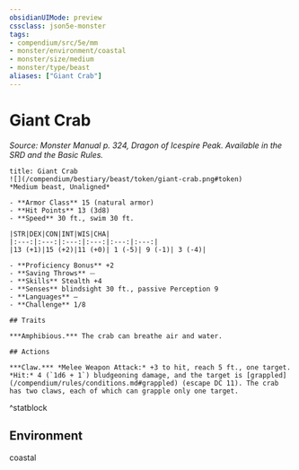 ```yaml
---
obsidianUIMode: preview
cssclass: json5e-monster
tags:
- compendium/src/5e/mm
- monster/environment/coastal
- monster/size/medium
- monster/type/beast
aliases: ["Giant Crab"]
---
```

# Giant Crab
*Source: Monster Manual p. 324, Dragon of Icespire Peak. Available in the SRD and the Basic Rules.*  


```ad-statblock
title: Giant Crab
![](/compendium/bestiary/beast/token/giant-crab.png#token)
*Medium beast, Unaligned*

- **Armor Class** 15 (natural armor)
- **Hit Points** 13 (3d8) 
- **Speed** 30 ft., swim 30 ft.

|STR|DEX|CON|INT|WIS|CHA|
|:---:|:---:|:---:|:---:|:---:|:---:|
|13 (+1)|15 (+2)|11 (+0)| 1 (-5)| 9 (-1)| 3 (-4)|

- **Proficiency Bonus** +2
- **Saving Throws** ⏤
- **Skills** Stealth +4
- **Senses** blindsight 30 ft., passive Perception 9
- **Languages** —
- **Challenge** 1/8

## Traits

***Amphibious.*** The crab can breathe air and water.

## Actions

***Claw.*** *Melee Weapon Attack:* +3 to hit, reach 5 ft., one target. *Hit:* 4 (`1d6 + 1`) bludgeoning damage, and the target is [grappled](/compendium/rules/conditions.md#grappled) (escape DC 11). The crab has two claws, each of which can grapple only one target.
```
^statblock

## Environment

coastal